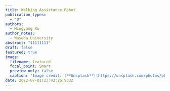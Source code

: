 ```yaml
---
title: Walking Assistance Robot
publication_types:
  - "0"
authors:
  - Mingyang Xu
author_notes:
  - Waseda University
abstract: "11111111"
draft: false
featured: true
image:
  filename: featured
  focal_point: Smart
  preview_only: false
  caption: "Image credit: [**Unsplash**](https://unsplash.com/photos/pLCdAaMFLTE)"
date: 2022-07-01T23:43:26.933Z
---
```

